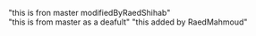 "this is fron master modifiedByRaedShihab"  
"this is from master as a deafult"
"this added by RaedMahmoud"
